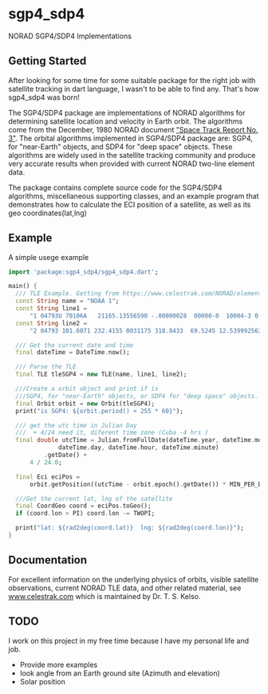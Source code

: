 # sgp4_sdp4

NORAD SGP4/SDP4 Implementations

## Getting Started

After looking for some time for some suitable package for the right job with satellite tracking in dart language, I wasn't to be able to find any. That's how sgp4_sdp4 was born!

The SGP4/SDP4 package are implementations of NORAD algorithms for determining satellite location and velocity in Earth orbit.  The algorithms come from the December, 1980 NORAD document ["Space Track Report No. 3"](https://www.celestrak.com/publications/AIAA/2006-6753/).  The orbital algorithms implemented in SGP4/SDP4 package are: SGP4, for "near-Earth" objects, and SDP4 for "deep space" objects.  These algorithms are widely used in the satellite tracking community and produce very accurate results when provided with current NORAD two-line element data.

The package contains complete source code for the SGP4/SDP4 algorithms, miscellaneous supporting classes, and an example program that demonstrates how to calculate the ECI position of a satellite, as well as its geo coordinates(lat,lng)

## Example

A simple usege example 


```dart
import 'package:sgp4_sdp4/sgp4_sdp4.dart';

main() {
  /// TLE Example. Getting from https://www.celestrak.com/NORAD/elements/
  const String name = "NOAA 1";
  const String line1 =
      "1 04793U 70106A   21165.13556590 -.00000028  00000-0  10004-3 0  9995";
  const String line2 =
      "2 04793 101.6071 232.4155 0031175 318.8433  69.5245 12.53999256311423";

  /// Get the current date and time
  final dateTime = DateTime.now();

  /// Parse the TLE
  final TLE tleSGP4 = new TLE(name, line1, line2);

  ///Create a orbit object and print if is
  ///SGP4, for "near-Earth" objects, or SDP4 for "deep space" objects.
  final Orbit orbit = new Orbit(tleSGP4);
  print("is SGP4: ${orbit.period() < 255 * 60}");

  /// get the utc time in Julian Day
  ///  + 4/24 need it, diferent time zone (Cuba -4 hrs )
  final double utcTime = Julian.fromFullDate(dateTime.year, dateTime.month,
              dateTime.day, dateTime.hour, dateTime.minute)
          .getDate() +
      4 / 24.0;

  final Eci eciPos =
      orbit.getPosition((utcTime - orbit.epoch().getDate()) * MIN_PER_DAY);

  ///Get the current lat, lng of the satellite
  final CoordGeo coord = eciPos.toGeo();
  if (coord.lon > PI) coord.lon -= TWOPI;

  print("lat: ${rad2deg(coord.lat)}  lng: ${rad2deg(coord.lon)}");
}
```


## Documentation

For excellent information on the underlying physics of orbits, visible satellite observations, current NORAD TLE data, and other related material, see www.celestrak.com which is maintained by Dr. T. S. Kelso. 


## TODO

I work on this project in my free time because I have my personal life and job.

- Provide more examples 
- look angle from an Earth ground site (Azimuth and elevation)
- Solar position


